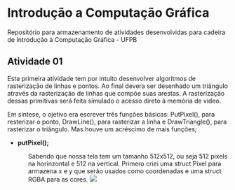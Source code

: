 # Introdução a Computação Gráfica
Repositório para armazenamento de atividades desenvolvidas para cadeira de Introdução à Computação Gráfica - UFPB


<h2>Atividade 01 </h2>
  Esta primeira atividade tem por intuito desenvolver algoritmos de rasterização de linhas e pontos. Ao final devera ser desenhado um triângulo através da rasterização de linhas que compõe suas arestas.
  A rasterização dessas primitivas será feita simulado o acesso direto à memória de vídeo.

Em síntese, o ojetivo era escrever três funções básicas: PutPixel(), para resterizar o ponto, DrawLine(), para rasterizar a linha e DrawTriangle(), para rasterizar o triângulo. Mas houve um acréscimo de mais funções;

<ul>
  <li><b>putPixel();</b></li>
<ul>
 Sabendo que nossa tela tem um tamanho 512x512, ou seja 512 pixels na horinzontal e 512 na vertical.
 Primero criei uma struct Pixel para armazena x e y que serão usados como coordenadas e uma struct RGBA para as cores.
<img src = "CoordenadasCores">
